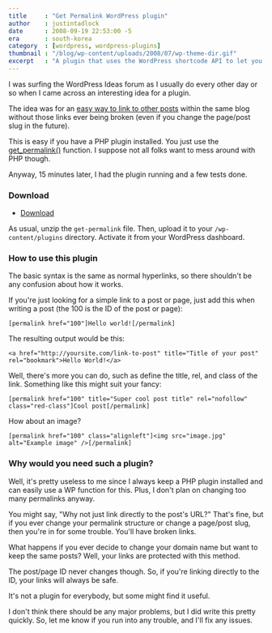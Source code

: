 ```yaml
---
title     : "Get Permalink WordPress plugin"
author    : justintadlock
date      : 2008-09-19 22:53:00 -5
era       : south-korea
category  : [wordpress, wordpress-plugins]
thumbnail : "/blog/wp-content/uploads/2008/07/wp-theme-dir.gif"
excerpt   : "A plugin that uses the WordPress shortcode API to let you easily link to posts or pages within your WP-powered blog by ID.  It's great for those times when you change a post or page slug but don't want broken links elsewhere."
---
```


I was surfing the WordPress Ideas forum as I usually do every other day or so when I came across an interesting idea for a plugin.

The idea was for an <a href="http://wordpress.org/extend/ideas/topic.php?id=1831" title="Easy way to link to another post without risking breaking URLs">easy way to link to other posts</a> within the same blog without those links ever being broken (even if you change the page/post slug in the future).

This is easy if you have a PHP plugin installed.  You just use the <a href="http://codex.wordpress.org/Template_Tags/get_permalink" title="get_permalink WordPress function">get_permalink()</a> function.  I suppose not all folks want to mess around with PHP though.

Anyway, 15 minutes later, I had the plugin running and a few tests done.

<h3>Download</h3>

<ul>
<li><a href="http://justintadlock.com/downloads/get-permalink.zip" title="Download the Get Permalink WordPress plugin">Download</a></li>
</ul>

As usual, unzip the <code>get-permalink</code> file.  Then, upload it to your <code>/wp-content/plugins</code> directory.  Activate it from your WordPress dashboard.

<h3>How to use this plugin</h3>

The basic syntax is the same as normal hyperlinks, so there shouldn't be any confusion about how it works.

If you're just looking for a simple link to a post or page, just add this when writing a post (the 100 is the ID of the post or page):

<pre><code>[permalink href="100"]Hello world![/permalink]</code></pre>

The resulting output would be this:

<pre><code>&lt;a href="http://yoursite.com/link-to-post" title="Title of your post" rel="bookmark"&gt;Hello World!&lt;/a&gt;</code></pre>

Well, there's more you can do, such as define the title, rel, and class of the link.  Something like this might suit your fancy:

<pre><code>[permalink href="100" title="Super cool post title" rel="nofollow" class="red-class"]Cool post[/permalink]</code></pre>

How about an image?

<pre><code>[permalink href="100" class="alignleft"]&lt;img src="image.jpg" alt="Example image" /&gt;[/permalink]</code></pre>

<h3>Why would you need such a plugin?</h3>

Well, it's pretty useless to me since I always keep a PHP plugin installed and can easily use a WP function for this.  Plus, I don't plan on changing too many permalinks anyway.

You might say, "Why not just link directly to the post's URL?"  That's fine, but if you ever change your permalink structure or change a page/post slug, then you're in for some trouble.  You'll have broken links.

What happens if you ever decide to change your domain name but want to keep the same posts?  Well, your links are protected with this method.

The post/page ID never changes though.  So, if you're linking directly to the ID, your links will always be safe.

It's not a plugin for everybody, but some might find it useful.

I don't think there should be any major problems, but I did write this pretty quickly.  So, let me know if you run into any trouble, and I'll fix any issues.
